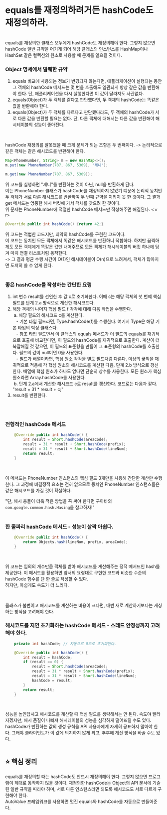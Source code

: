 # equals를 재정의하려거든 hashCode도 재정의하라. 
</br>
equals를 재정의한 클래스 모두에게 hashCode도 재정의해야 한다. 그렇지 않으면 hashCode 일반 규약을 어기게 되어 해당 클래스의 인스턴스를 HashMap이나 HashSet 같은 컬렉션의 원소로 사용할 때 문제를 일으킬 것이다.

<br>

### Object 명세에서 발췌한 규약
1. equals 비교에 사용되는 정보가 변경되지 않는다면, 애플리케이션이 실행되는 동안 그 객체의 hashCode 메서드는 몇 번을 호출해도 일관되게 항상 같은 값을 반환해야 한다. 단, 애플리케이션을 다시 실행한다면 이 값이 달라져도 사관없다.
2. equals(Object)가 두 객체를 같다고 판단했다면, 두 객체의 hashCode는 똑같은 값을 반환해야 한다.
3. equals(Object)가 두 객체를 다르다고 판단했다라도, 두 객체의 hashCode가 서로 다른 값을 반환할 필요는 없다. 단, 다른 객체에 대해서는 다른 값을 반환해야 해시테이블의 성능이 좋아진다.

<br>

hashCode 재정의를 잘못했을 때 크게 문제가 되는 조항은 두 번째이다. -> 논리적으로 같은 객체는 같은 해시코드를 반환해야 한다. <br>

```java
Map<PhoneNumber, String> m = new HashMap<>();
m.put(new PhoneNumber(707, 867, 5309), "제니");

m.get(new PhoneNumber(707, 867, 5309));
```

위 코드를 실행하면 "제니"를 반환하는 것이 아닌, null을 반환하게 된다. <br>
이는 PhoneNumber 클래스가 hashCode를 재정의하지 않았기 떄문에 논리적 동치인 두 객체가 서로 다른 해시코드를 반환하여 두 번째 규약을 지키지 못 한 것이다. 그 결과 get 메서드는 엉뚱한 해시 버킷에 가서 객체를 찾으려 한 것이다. <br>
위 문제는 PhoneNumber에 적절한 hashCode 메서드만 작성해주면 해결된다. <ㅠr> 

```java
@Override public int hashCode() {return 42;}
```
위 코드는 적법한 코드지만, 최악의 hashCode를 구현한 코드이다. <br> 
이 코드는 동치인 모든 객체에서 똑같은 해시코드를 반환하니 적합하다. 하지만 끔찍하게도 모든 객체에게 똑같은 값만 내어주므로 모든 객체가 해시테이블의 버킷 하나에 담겨 마치 연결 리스트처럼 동작한다. <br>
-> 그 결과 평균 수행 시간이 O(1)인 해시테이블이 O(n)으로 느려져서, 객체가 많아지면 도저히 쓸 수 없게 된다. <br>
</br>

### 좋은 hashCode를 작성하는 간단한 요령
1. int 변수 result를 선언한 후 값 c로 초기화한다. 이때 c는 해당 객체의 첫 번쨰 핵심 필드를 단계 2.a 방식으로 계산한 해시코드다.<br>
2. 해당 객체의 나머지 핵심 필드 f 각각에 대해 다음 작업을 수행한다.<br>
&nbsp;a. 해당 필드의 해시코드 c를 계산한다.<br>
&nbsp;&nbsp;&nbsp;- 기본 타입 필드라면, Type.hashCode(f)를 수행한다. 여기서 Type은 해당 기본 타입의 박싱 클래스다.<br>
&nbsp;&nbsp;&nbsp;- 참조 타입 필드면서 이 클래스의 equals 메서드가 이 필드의 equals를 재귀적으로 호출해 비교한다면, 이 필드의 hashCode를 재귀적으로 호출한다. 계산이 더 복잡해질 것 같으면, 이 필드의 표준형을 만들어 그 표준형의 hashCode를 호출한다. 필드의 값이 null이면 0을 사용한다. <br>
&nbsp;&nbsp;&nbsp;- 필드가 배열이라면, 핵심 원소 각각을 별도 필드처럼 다룬다. 이상의 귳픽을 재귀적으로 적용해 각 핵심 원소의 해시코드를 계산한 다음, 단계 2.b 방식으로 갱신한다. 배열에 핵심 원소가 하나도 없다면 단순히 상수를 사용한다. 모든 원소가 핵심 원소라면 Array.hashCode를 사용한다. <br>
&nbsp;b. 단계 2.a에서 계산한 해시코드 c로 result를 갱신한다. 코드로는 다음과 같다. "result = 31 * result + c;"<br>
3. result를 반환한다.<br>
<br>
<br>

### 전형적인 hashCode 메서드

```java
    @Override public int hashCode() {
        int result = Short.hashCode(areaCode);
        result = 31 * result + Short.hashCode(prefix);
        result = 31 * result + Short.hashCode(lineNum);
        return result;
    }
```
</br>

이 메서드는 PhoneNumber 인스턴스의 핵심 필드 3개만을 사용해 간단한 계산만 수행한다. 그 과정에 비결정적 요소는 전혀 없으므로 동치인 PhoneNumber 인스턴스들은 같은 해시코드를 가질 것이 확실하다.<br>

"단, 해시 충돌이 더욱 적은 방법을 꼭 써야 한다면 구아바의 `com.google.common.hash.Hasing`을 참고하자!"
</br>
</br>

### 한 줄짜리 hashCode 메서드 - 성능이 살짝 아쉽다.
```java
    @Override public int hashCode() {
        return Objects.hash(lineNum, prefix, areaCode);
    }
```
</br>

위 코드는 임의의 개수만큼 객체를 받아 해시코드를 계산해주는 정적 메서드인 hash를 제공한다. 이 메서드를 활용하면 앞서의 요령대로 구현한 코드와 비슷한 수준의 hashCode 함수를 단 한 줄로 작성할 수 있다. <br>
하지만, 아쉽게도 속도가 더 느리다.

<br>

클래스가 불변이고 해시코드를 계산하는 비용이 크다면, 매번 새로 계산하기보다는 캐싱하는 방식을 고려해야 한다. <br>

### 해시코드를 지연 초기화하는 hashCode 메서드 - 스레드 안정성까지 고려해야 한다.
```java
    private int hashCode; // 자동으로 0으로 초기화된다.

    @Override public int hashCode() {
        int result = hashCode;
        if (result == 0) {
            result = Short.hashCode(areaCode);
            result = 31 * result + Short.hashCode(prefix);
            result = 31 * result + Short.hashCode(lineNum);
            hashCode = result;
        }
        return result;
    }
```
</br>

성능을 높인답시고 해시코드를 계산할 때 핵심 필드를 생략해서는 안 된다. 속도야 빨라지겠지만, 해시 품질이 나빠져 해시테이블의 성능을 심각하게 떨어뜨릴 수도 있다. <br>
hashCode가 반환하는 값의 생성 규칙을 API 사용자에게 자세히 공표하지 말아야 한다. 그래야 클라이언트가 이 값에 의지하지 않게 되고, 추후에 계산 방식을 바꿀 수도 있다. <br>
<br>
## ⭐️ 핵심 정리
equals를 재정의할 때는 hashCode도 반드시 재정의해야 한다. 그렇지 않으면 프로그램이 제대로 동작하지 않을 것이다. 재정의한 hashCode는 Object의 API 문서에 기술된 일반 규약을 따라야 하며, 서로 다른 인스턴스라면 되도록 해시코드도 서로 다르게 구현해야 한다. <br>
AutoValue 프레임워크를 사용하면 멋진 equals와 hashCode를 자동으로 만들어준다.
